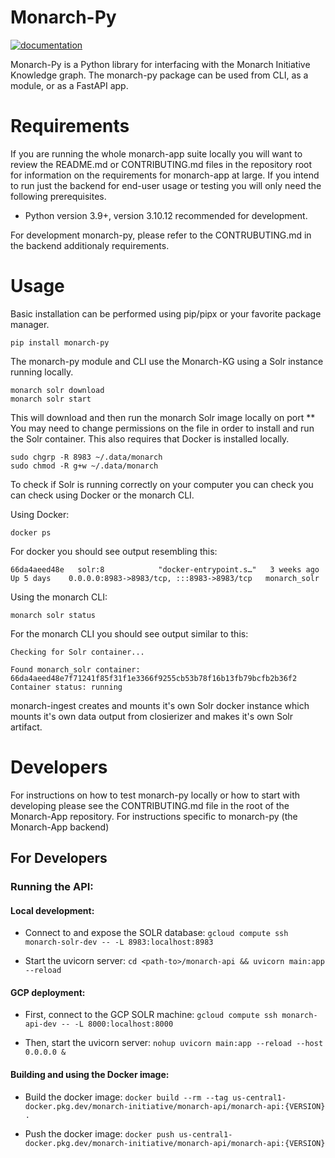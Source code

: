 # Monarch-Py

[![documentation](https://img.shields.io/badge/-Documentation-purple?logo=read-the-docs&logoColor=white&style=for-the-badge)](https://monarch-initiative.github.io/monarch-app)

Monarch-Py is a Python library for interfacing with the Monarch Initiative Knowledge graph. The monarch-py package can be used from CLI, as a module, or as a FastAPI app.

# Requirements
If you are running the whole monarch-app suite locally you will want to review the README.md or CONTRIBUTING.md files in the repository root for information on the requirements for monarch-app at large. If you intend to run just the backend for end-user usage or testing you will only need the following prerequisites.

 - Python version 3.9+, version 3.10.12 recommended for development.

 For development monarch-py, please refer to the CONTRUBUTING.md in the backend additionaly requirements.

# Usage
Basic installation can be performed using pip/pipx or your favorite package manager.
```
pip install monarch-py
```
The monarch-py module and CLI use the Monarch-KG using a Solr instance running locally. 
```
monarch solr download
monarch solr start
```

This will download and then run the monarch Solr image locally on port 
** You may need to change permissions on the file in order to install and run the Solr container. This also requires that Docker is installed locally.

```
sudo chgrp -R 8983 ~/.data/monarch
sudo chmod -R g+w ~/.data/monarch
```

To check if Solr is running correctly on your computer you can check you can check using Docker or the monarch CLI. 

Using Docker:
```
docker ps
```
For docker you should see output resembling this:
```
66da4aeed48e   solr:8            "docker-entrypoint.s…"   3 weeks ago    Up 5 days    0.0.0.0:8983->8983/tcp, :::8983->8983/tcp   monarch_solr
```

Using the monarch CLI:
```
monarch solr status
```
For the monarch CLI you should see output similar to this:
```
Checking for Solr container...

Found monarch_solr container: 66da4aeed48e7f71241f85f31f1e3366f9255cb53b78f16b13fb79bcfb2b36f2
Container status: running
```

monarch-ingest creates and mounts it's own Solr docker instance which mounts it's own data output from closierizer and makes it's own Solr artifact.


# Developers
For instructions on how to test monarch-py locally or how to start with developing please see the CONTRIBUTING.md file in the root of the Monarch-App repository. For instructions specific to monarch-py (the Monarch-App backend)



## For Developers

### Running the API:

#### Local development:

- Connect to and expose the SOLR database:
  `gcloud compute ssh monarch-solr-dev -- -L 8983:localhost:8983`

- Start the uvicorn server:
  `cd <path-to>/monarch-api && uvicorn main:app --reload`

#### GCP deployment:

- First, connect to the GCP SOLR machine:
  `gcloud compute ssh monarch-api-dev -- -L 8000:localhost:8000`

- Then, start the uvicorn server:
  `nohup uvicorn main:app --reload --host 0.0.0.0 &`

#### Building and using the Docker image:

- Build the docker image:
  `docker build --rm --tag us-central1-docker.pkg.dev/monarch-initiative/monarch-api/monarch-api:{VERSION} . `

- Push the docker image:
  `docker push us-central1-docker.pkg.dev/monarch-initiative/monarch-api/monarch-api:{VERSION}`
